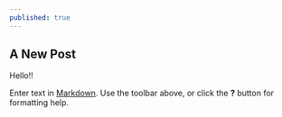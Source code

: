 ```yaml
---
published: true
---
```

## A New Post

Hello!!


Enter text in [Markdown](http://daringfireball.net/projects/markdown/). Use the toolbar above, or click the **?** button for formatting help.
